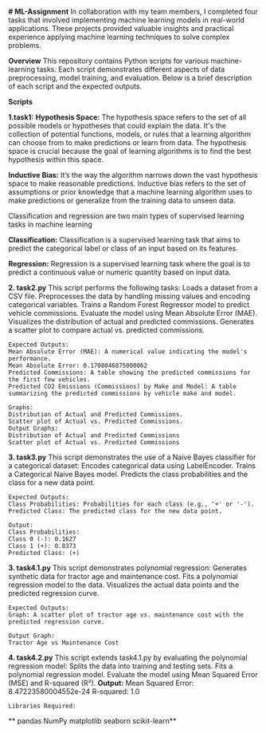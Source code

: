 **# ML-Assignment**
In collaboration with my team members, I completed four tasks that involved implementing machine learning models in real-world applications. These projects provided valuable insights and practical experience applying machine learning techniques to solve complex problems.


**Overview**
This repository contains Python scripts for various machine-learning tasks. Each script demonstrates different aspects of data preprocessing, model training, and evaluation. Below is a brief description of each script and the expected outputs.

**Scripts**

**1.task1:**
**Hypothesis Space:**
       The hypothesis space refers to the set of all possible models or hypotheses that could explain the data. It's the collection of potential functions, models, or rules that a learning algorithm can choose from to make predictions or learn from data.
The hypothesis space is crucial because the goal of learning algorithms is to find the best hypothesis within this space.

**Inductive Bias:**
      It’s the way the algorithm narrows down the vast hypothesis space to make reasonable predictions. Inductive bias refers to the set of assumptions or prior knowledge that a machine learning algorithm uses to make predictions or generalize from the training data to unseen data.

Classification and regression are two main types of supervised learning tasks in machine learning

**Classification:** Classification is a supervised learning task that aims to predict the categorical label or class of an input based on its features.

**Regression:** Regression is a supervised learning task where the goal is to predict a continuous value or numeric quantity based on input data.

**2. task2.py**
    This script performs the following tasks:
    Loads a dataset from a CSV file.
    Preprocesses the data by handling missing values and encoding categorical variables.
    Trains a Random Forest Regressor model to predict vehicle commissions.
    Evaluate the model using Mean Absolute Error (MAE).
    Visualizes the distribution of actual and predicted commissions.
    Generates a scatter plot to compare actual vs. predicted commissions.
    
    Expected Outputs:
    Mean Absolute Error (MAE): A numerical value indicating the model's performance.
    Mean Absolute Error: 0.1708046875000062
    Predicted Commissions: A table showing the predicted commissions for the first few vehicles.
    Predicted CO2 Emissions (Commissions) by Make and Model: A table summarizing the predicted commissions by vehicle make and model.

    Graphs:
    Distribution of Actual and Predicted Commissions.
    Scatter plot of Actual vs. Predicted Commissions.
    Output Graphs:
    Distribution of Actual and Predicted Commissions
    Scatter plot of Actual vs. Predicted Commissions

**3. task3.py**
    This script demonstrates the use of a Naive Bayes classifier for a categorical dataset:
    Encodes categorical data using LabelEncoder.
    Trains a Categorical Naive Bayes model.
    Predicts the class probabilities and the class for a new data point.
   
    Expected Outputs:
    Class Probabilities: Probabilities for each class (e.g., '+' or '-').
    Predicted Class: The predicted class for the new data point.

    Output:
    Class Probabilities:
    Class 0 (-): 0.1627
    Class 1 (+): 0.8373
    Predicted Class: (+)

**3. task4.1.py**
    This script demonstrates polynomial regression:
    Generates synthetic data for tractor age and maintenance cost.
    Fits a polynomial regression model to the data.
    Visualizes the actual data points and the predicted regression curve.

    Expected Outputs:
    Graph: A scatter plot of tractor age vs. maintenance cost with the predicted regression curve.

    Output Graph:
    Tractor Age vs Maintenance Cost

**4. task4.2.py**
    This script extends task4.1.py by evaluating the polynomial regression model:
    Splits the data into training and testing sets.
    Fits a polynomial regression model.
    Evaluate the model using Mean Squared Error (MSE) and R-squared (R²).
    **Output:**
    Mean Squared Error: 8.47223580004552e-24
    R-squared: 1.0
   
    Libraries Required:
**    pandas
    NumPy
    matplotlib
    seaborn
    scikit-learn**
